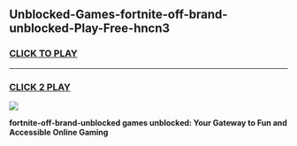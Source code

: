 
## Unblocked-Games-fortnite-off-brand-unblocked-Play-Free-hncn3
<h3>
<a href="https://premium76.site?title=fortnite-off-brand-unblocked&ref=12A">CLICK TO PLAY</a></h3>
<hr>

<h3>
<a href="https://premium76.site?title=fortnite-off-brand-unblocked&ref=12A">CLICK 2 PLAY</a>
  
</h3>

<a href="https://premium76.site?title=fortnite-off-brand-unblocked&ref=12A"><img src="https://clearcache.store/games.png"></a>


**fortnite-off-brand-unblocked games unblocked: Your Gateway to Fun and Accessible Online Gaming**
